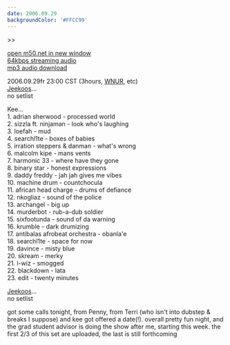 ```yaml
---
date: 2006.09.29
backgroundColor: '#FFCC99'
---
```


\>>

[open m50.net in new window  
](http://m50.net/)[64kbps streaming audio](http://m50.net/streamed/2006.09.29\(64\).ra)  
[mp3 audio download](http://m50.net/streamed/2006.09.29pt1\(64\).mp3)

2006.09.29fr 23:00 CST (3hours, [WNUR](http://www.wnur.org/), etc)  
[Jeekoos](http://www.jeekoos.com/)...  
no setlist  

Kee...  
1\. adrian sherwood - processed world  
2\. sizzla ft. ninjaman - look who's laughing  
3\. loefah - mud  
4\. searchl1te - boxes of babies  
5\. irration steppers & danman - what's wrong  
6\. malcolm kipe - mans vents  
7\. harmonic 33 - where have they gone  
8\. binary star - honest expressions  
9\. daddy freddy - jah jah gives me vibes  
10\. machine drum - countchocula  
11\. african head charge - drums of defiance  
12\. nkogliaz - sound of the police  
13\. archangel - big up  
14\. murderbot - rub-a-dub soldier  
15\. sixfootunda - sound of da warning  
16\. krumble - dark drumizing  
17\. antibalas afrobeat orchestra - obanla'e  
18\. searchl1te - space for now  
19\. davince - misty blue  
20\. skream - merky  
21\. l-wiz - smogged  
22\. blackdown - lata  
23\. edit - twenty minutes  

[Jeekoos](http://www.jeekoos.com/)...  
no setlist  

got some calls tonight, from Penny, from Terri (who isn't into dubstep & breaks I suppose) and kee got offered a date(!). overall pretty fun night, and the grad student advisor is doing the show after me, starting this week. the first 2/3 of this set are uploaded, the last is still forthcoming